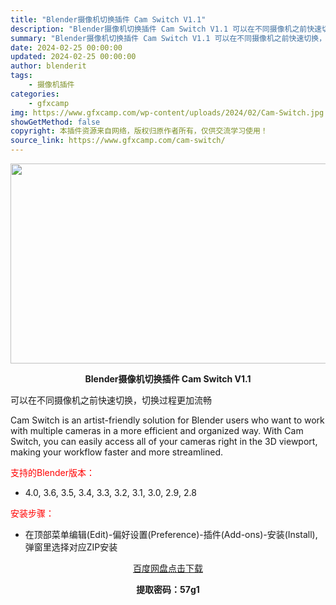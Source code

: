 ```yaml
---
title: "Blender摄像机切换插件 Cam Switch V1.1"
description: "Blender摄像机切换插件 Cam Switch V1.1 可以在不同摄像机之前快速切换，切换过程更加流畅 Cam Switch is an artist-friendly solution for..."
summary: "Blender摄像机切换插件 Cam Switch V1.1 可以在不同摄像机之前快速切换，切换过程更加流畅 Cam Switch is an artist-friendly solution for..."
date: 2024-02-25 00:00:00
updated: 2024-02-25 00:00:00
author: blenderit
tags: 
    - 摄像机插件
categories:
    - gfxcamp
img: https://www.gfxcamp.com/wp-content/uploads/2024/02/Cam-Switch.jpg
showGetMethod: false
copyright: 本插件资源来自网络，版权归原作者所有，仅供交流学习使用！
source_link: https://www.gfxcamp.com/cam-switch/
---
```

<div><p><img decoding="async" class="aligncenter size-full wp-image-118721" src="https://www.gfxcamp.com/wp-content/uploads/2024/02/Cam-Switch.jpg" data-src="https://www.gfxcamp.com/wp-content/uploads/2024/02/Cam-Switch.jpg" alt="" width="640" height="320" data-srcset="https://www.gfxcamp.com/wp-content/uploads/2024/02/Cam-Switch.jpg 640w, https://www.gfxcamp.com/wp-content/uploads/2024/02/Cam-Switch-150x75.jpg 150w" data-sizes="(max-width: 640px) 100vw, 640px"></p><p style="text-align: center;"><strong>Blender摄像机切换插件 Cam Switch V1.1</strong></p><p>可以在不同摄像机之前快速切换，切换过程更加流畅</p><p>Cam Switch is an artist-friendly solution for Blender users who want to work with multiple cameras in a more efficient and organized way. With Cam Switch, you can easily access all of your cameras right in the 3D viewport, making your workflow faster and more streamlined.</p><p style="text-align: left;"><span style="color: #ff0000;">支持的Blender版本：</span></p><ul>
<li style="text-align: left;">4.0, 3.6, 3.5, 3.4, 3.3, 3.2, 3.1, 3.0, 2.9, 2.8</li>
</ul><p style="text-align: left;"><span style="color: #ff0000;">安装步骤：</span></p><ul>
<li>在顶部菜单编辑(Edit)-偏好设置(Preference)-插件(Add-ons)-安装(Install),弹窗里选择对应ZIP安装</li>
</ul><p style="text-align: center;"><a class="maxbutton-3 maxbutton maxbutton-baidu" target="_blank" rel="noopener" href="https://pan.baidu.com/s/1SuNdaCX13qbltFmlmkcpOA?pwd=57g1"><span class="mb-text">百度网盘点击下载</span></a></p><p style="text-align: center;"><strong>提取密码：57g1</strong></p></div>